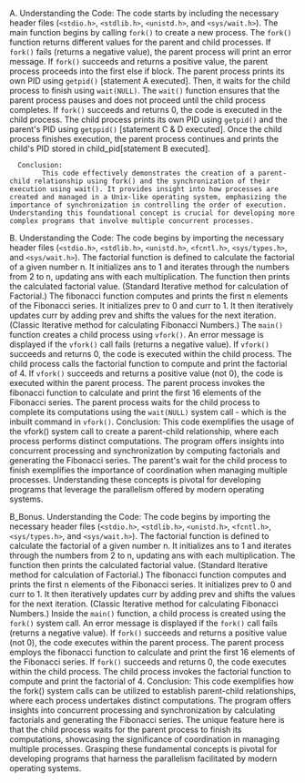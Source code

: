 A.
      Understanding the Code:
            The code starts by including the necessary header files (`<stdio.h>`, `<stdlib.h>`, `<unistd.h>`, and `<sys/wait.h>`).
            The main function begins by calling `fork()` to create a new process. The `fork()` function returns different values for the parent and child processes.
            If `fork()` fails (returns a negative value), the parent process will print an error message.
            If `fork()` succeeds and returns a positive value, the parent process proceeds into the first else if block. The parent process prints its own PID using `getpid()` [statement A executed]. Then, it waits for the child process to finish using `wait(NULL)`. The `wait()` function ensures that the parent process pauses and does not proceed until the child process completes.
            If `fork()` succeeds and returns 0, the code is executed in the child process. The child process prints its own PID using `getpid()` and the parent's PID using `getppid()` [statement C & D executed].
            Once the child process finishes execution, the parent process continues and prints the child's PID stored in child_pid[statement B executed].
      
      Conclusion:
            This code effectively demonstrates the creation of a parent-child relationship using fork() and the synchronization of their execution using wait(). It provides insight into how processes are created and managed in a Unix-like operating system, emphasizing the importance of synchronization in controlling the order of execution. Understanding this foundational concept is crucial for developing more complex programs that involve multiple concurrent processes.




B.
      Understanding the Code:
            The code begins by importing the necessary header files (`<stdio.h>`, `<stdlib.h>`, `<unistd.h>`, `<fcntl.h>`, `<sys/types.h>`, and `<sys/wait.h>`).
            The factorial function is defined to calculate the factorial of a given number n. It initializes ans to 1 and iterates through the numbers from 2 to n, updating ans with each multiplication. The function then prints the calculated factorial value. (Standard Iterative method for calculation of Factorial.)
            The fibonacci function computes and prints the first n elements of the Fibonacci series. It initializes prev to 0 and curr to 1. It then iteratively updates curr by adding prev and shifts the values for the next iteration. (Classic Iterative method for calculating Fibonacci Numbers.)
            The `main()` function creates a child process using `vfork()`. An error message is displayed if the `vfork()` call fails (returns a negative value).
            If `vfork()` succeeds and returns 0, the code is executed within the child process. The child process calls the factorial function to compute and print the factorial of 4.
            If `vfork()` succeeds and returns a positive value (not 0), the code is executed within the parent process. The parent process invokes the fibonacci function to calculate and print the first 16 elements of the Fibonacci series.
            The parent process waits for the child process to complete its computations using the `wait(NULL)` system call - which is the inbuilt command in `vfork()`.
      Conclusion:
            This code exemplifies the usage of the vfork() system call to create a parent-child relationship, where each process performs distinct computations. The program offers insights into concurrent processing and synchronization by computing factorials and generating the Fibonacci series. The parent's wait for the child process to finish exemplifies the importance of coordination when managing multiple processes. Understanding these concepts is pivotal for developing programs that leverage the parallelism offered by modern operating systems.




B_Bonus.
      Understanding the Code:
            The code begins by importing the necessary header files (`<stdio.h>`, `<stdlib.h>`, `<unistd.h>`, `<fcntl.h>`, `<sys/types.h>`, and `<sys/wait.h>`).
            The factorial function is defined to calculate the factorial of a given number n. It initializes ans to 1 and iterates through the numbers from 2 to n, updating ans with each multiplication. The function then prints the calculated factorial value. (Standard Iterative method for calculation of Factorial.)
            The fibonacci function computes and prints the first n elements of the Fibonacci series. It initializes prev to 0 and curr to 1. It then iteratively updates curr by adding prev and shifts the values for the next iteration. (Classic Iterative method for calculating Fibonacci Numbers.)
            Inside the `main()` function, a child process is created using the `fork()` system call. An error message is displayed if the `fork()` call fails (returns a negative value).
            If `fork()` succeeds and returns a positive value (not 0), the code executes within the parent process. The parent process employs the fibonacci function to calculate and print the first 16 elements of the Fibonacci series.
            If `fork()` succeeds and returns 0, the code executes within the child process. The child process invokes the factorial function to compute and print the factorial of 4.
      Conclusion:
            This code exemplifies how the fork() system calls can be utilized to establish parent-child relationships, where each process undertakes distinct computations. The program offers insights into concurrent processing and synchronization by calculating factorials and generating the Fibonacci series. The unique feature here is that the child process waits for the parent process to finish its computations, showcasing the significance of coordination in managing multiple processes. Grasping these fundamental concepts is pivotal for developing programs that harness the parallelism facilitated by modern operating systems.

